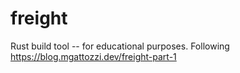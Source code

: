 # freight
Rust build tool -- for educational purposes. Following https://blog.mgattozzi.dev/freight-part-1
